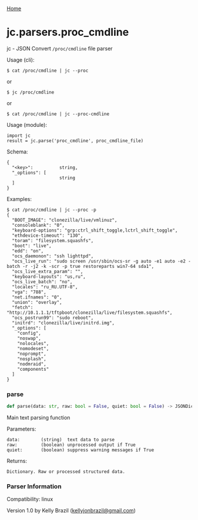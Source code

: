 [Home](https://kellyjonbrazil.github.io/jc/)
<a id="jc.parsers.proc_cmdline"></a>

# jc.parsers.proc\_cmdline

jc - JSON Convert `/proc/cmdline` file parser

Usage (cli):

    $ cat /proc/cmdline | jc --proc

or

    $ jc /proc/cmdline

or

    $ cat /proc/cmdline | jc --proc-cmdline

Usage (module):

    import jc
    result = jc.parse('proc_cmdline', proc_cmdline_file)

Schema:

    {
      "<key>":          string,
      "_options": [
                        string
      ]
    }

Examples:

    $ cat /proc/cmdline | jc --proc -p
    {
      "BOOT_IMAGE": "clonezilla/live/vmlinuz",
      "consoleblank": "0",
      "keyboard-options": "grp:ctrl_shift_toggle,lctrl_shift_toggle",
      "ethdevice-timeout": "130",
      "toram": "filesystem.squashfs",
      "boot": "live",
      "edd": "on",
      "ocs_daemonon": "ssh lighttpd",
      "ocs_live_run": "sudo screen /usr/sbin/ocs-sr -g auto -e1 auto -e2 -batch -r -j2 -k -scr -p true restoreparts win7-64 sda1",
      "ocs_live_extra_param": "",
      "keyboard-layouts": "us,ru",
      "ocs_live_batch": "no",
      "locales": "ru_RU.UTF-8",
      "vga": "788",
      "net.ifnames": "0",
      "union": "overlay",
      "fetch": "http://10.1.1.1/tftpboot/clonezilla/live/filesystem.squashfs",
      "ocs_postrun99": "sudo reboot",
      "initrd": "clonezilla/live/initrd.img",
      "_options": [
        "config",
        "noswap",
        "nolocales",
        "nomodeset",
        "noprompt",
        "nosplash",
        "nodmraid",
        "components"
      ]
    }

<a id="jc.parsers.proc_cmdline.parse"></a>

### parse

```python
def parse(data: str, raw: bool = False, quiet: bool = False) -> JSONDictType
```

Main text parsing function

Parameters:

    data:        (string)  text data to parse
    raw:         (boolean) unprocessed output if True
    quiet:       (boolean) suppress warning messages if True

Returns:

    Dictionary. Raw or processed structured data.

### Parser Information
Compatibility:  linux

Version 1.0 by Kelly Brazil (kellyjonbrazil@gmail.com)
